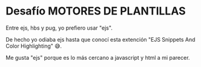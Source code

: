# Desafío MOTORES DE PLANTILLAS

Entre ejs, hbs y pug, yo prefiero usar "ejs".

De hecho yo odiaba ejs hasta que conocí esta extención "EJS Snippets And Color Highlighting" 😅.

Me gusta "ejs" porque es lo más cercano a javascript y html a mi parecer.

